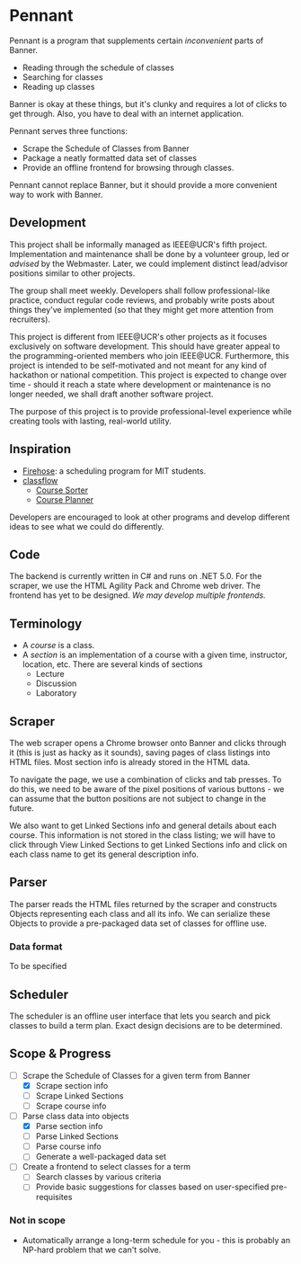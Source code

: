 # Pennant
Pennant is a program that supplements certain *inconvenient* parts of Banner.

- Reading through the schedule of classes
- Searching for classes
- Reading up classes

Banner is okay at these things, but it's clunky and requires a lot of clicks to get through. Also, you have to deal with an internet application.

Pennant serves three functions:

- Scrape the Schedule of Classes from Banner
- Package a neatly formatted data set of classes
- Provide an offline frontend for browsing through classes.

Pennant cannot replace Banner, but it should provide a more convenient way to work with Banner.

## Development
This project shall be informally managed as IEEE@UCR's fifth project. Implementation and maintenance shall be done by a volunteer group, led or *advised* by the Webmaster. Later, we could implement distinct lead/advisor positions similar to other projects.

The group shall meet weekly. Developers shall follow professional-like practice, conduct regular code reviews, and probably write posts about things they've implemented (so that they might get more attention from recruiters).

This project is different from IEEE@UCR's other projects as it focuses exclusively on software development. This should have greater appeal to the programming-oriented members who join IEEE@UCR. Furthermore, this project is intended to be self-motivated and not meant for any kind of hackathon or national competition. This project is expected to change over time - should it reach a state where development or maintenance is no longer needed, we shall draft another software project.

The purpose of this project is to provide professional-level experience while creating tools with lasting, real-world utility.

## Inspiration
- [Firehose](https://firehose.guide/): a scheduling program for MIT students.
- [classflow](https://github.com/OrderFromChaos/classflow)
  - [Course Sorter](https://github.com/tobiask190/Course_Sorter)
  - [Course Planner](https://github.com/Varhagna/Course-Planner)

Developers are encouraged to look at other programs and develop different ideas to see what we could do differently.

## Code
The backend is currently written in C# and runs on .NET 5.0. For the scraper, we use the HTML Agility Pack and Chrome web driver. The frontend has yet to be designed. *We may develop multiple frontends.*

## Terminology
- A *course* is a class.
- A *section* is an implementation of a course with a given time, instructor, location, etc. There are several kinds of sections
  - Lecture
  - Discussion
  - Laboratory

## Scraper
The web scraper opens a Chrome browser onto Banner and clicks through it (this is just as hacky as it sounds), saving pages of class listings into HTML files. Most section info is already stored in the HTML data.

To navigate the page, we use a combination of clicks and tab presses. To do this, we need to be aware of the pixel positions of various buttons - we can assume that the button positions are not subject to change in the future.

We also want to get Linked Sections info and general details about each course. This information is not stored in the class listing; we will have to click through View Linked Sections to get Linked Sections info and click on each class name to get its general description info.

## Parser
The parser reads the HTML files returned by the scraper and constructs Objects representing each class and all its info. We can serialize these Objects to provide a pre-packaged data set of classes for offline use.

### Data format
To be specified

## Scheduler
The scheduler is an offline user interface that lets you search and pick classes to build a term plan. Exact design decisions are to be determined.

## Scope & Progress
- [ ] Scrape the Schedule of Classes for a given term from Banner
  - [X] Scrape section info
  - [ ] Scrape Linked Sections
  - [ ] Scrape course info
- [ ] Parse class data into objects
  - [X] Parse section info
  - [ ] Parse Linked Sections
  - [ ] Parse course info
  - [ ] Generate a well-packaged data set
- [ ] Create a frontend to select classes for a term
  - [ ] Search classes by various criteria
  - [ ] Provide basic suggestions for classes based on user-specified pre-requisites
### Not in scope
- Automatically arrange a long-term schedule for you - this is probably an NP-hard problem that we can't solve.
